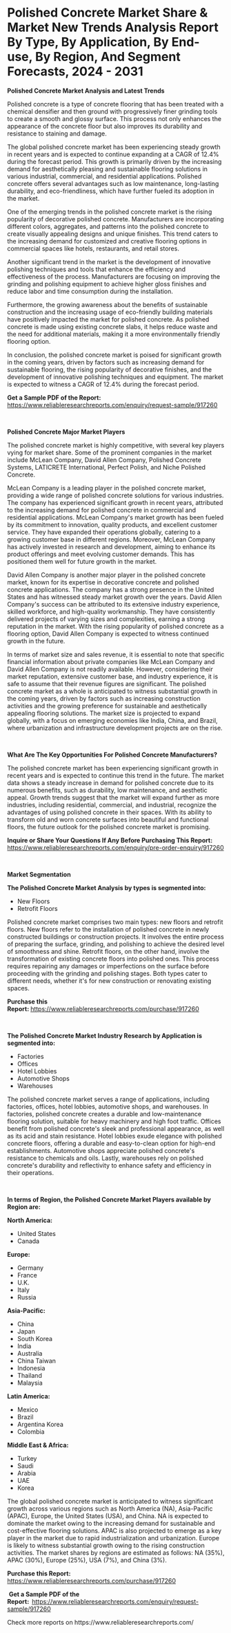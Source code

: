 <p><h1>Polished Concrete Market Share & Market New Trends Analysis Report By Type, By Application, By End-use, By Region, And Segment Forecasts, 2024 - 2031</h1></p><p><strong>Polished Concrete Market Analysis and Latest Trends</strong></p>
<p><p>Polished concrete is a type of concrete flooring that has been treated with a chemical densifier and then ground with progressively finer grinding tools to create a smooth and glossy surface. This process not only enhances the appearance of the concrete floor but also improves its durability and resistance to staining and damage.</p><p>The global polished concrete market has been experiencing steady growth in recent years and is expected to continue expanding at a CAGR of 12.4% during the forecast period. This growth is primarily driven by the increasing demand for aesthetically pleasing and sustainable flooring solutions in various industrial, commercial, and residential applications. Polished concrete offers several advantages such as low maintenance, long-lasting durability, and eco-friendliness, which have further fueled its adoption in the market.</p><p>One of the emerging trends in the polished concrete market is the rising popularity of decorative polished concrete. Manufacturers are incorporating different colors, aggregates, and patterns into the polished concrete to create visually appealing designs and unique finishes. This trend caters to the increasing demand for customized and creative flooring options in commercial spaces like hotels, restaurants, and retail stores.</p><p>Another significant trend in the market is the development of innovative polishing techniques and tools that enhance the efficiency and effectiveness of the process. Manufacturers are focusing on improving the grinding and polishing equipment to achieve higher gloss finishes and reduce labor and time consumption during the installation.</p><p>Furthermore, the growing awareness about the benefits of sustainable construction and the increasing usage of eco-friendly building materials have positively impacted the market for polished concrete. As polished concrete is made using existing concrete slabs, it helps reduce waste and the need for additional materials, making it a more environmentally friendly flooring option.</p><p>In conclusion, the polished concrete market is poised for significant growth in the coming years, driven by factors such as increasing demand for sustainable flooring, the rising popularity of decorative finishes, and the development of innovative polishing techniques and equipment. The market is expected to witness a CAGR of 12.4% during the forecast period.</p></p>
<p><strong>Get a Sample PDF of the Report:&nbsp;</strong> <a href="https://www.reliableresearchreports.com/enquiry/request-sample/917260">https://www.reliableresearchreports.com/enquiry/request-sample/917260</a></p>
<p>&nbsp;</p>
<p><strong>Polished Concrete Major Market Players</strong></p>
<p><p>The polished concrete market is highly competitive, with several key players vying for market share. Some of the prominent companies in the market include McLean Company, David Allen Company, Polished Concrete Systems, LATICRETE International, Perfect Polish, and Niche Polished Concrete.</p><p>McLean Company is a leading player in the polished concrete market, providing a wide range of polished concrete solutions for various industries. The company has experienced significant growth in recent years, attributed to the increasing demand for polished concrete in commercial and residential applications. McLean Company's market growth has been fueled by its commitment to innovation, quality products, and excellent customer service. They have expanded their operations globally, catering to a growing customer base in different regions. Moreover, McLean Company has actively invested in research and development, aiming to enhance its product offerings and meet evolving customer demands. This has positioned them well for future growth in the market.</p><p>David Allen Company is another major player in the polished concrete market, known for its expertise in decorative concrete and polished concrete applications. The company has a strong presence in the United States and has witnessed steady market growth over the years. David Allen Company's success can be attributed to its extensive industry experience, skilled workforce, and high-quality workmanship. They have consistently delivered projects of varying sizes and complexities, earning a strong reputation in the market. With the rising popularity of polished concrete as a flooring option, David Allen Company is expected to witness continued growth in the future.</p><p>In terms of market size and sales revenue, it is essential to note that specific financial information about private companies like McLean Company and David Allen Company is not readily available. However, considering their market reputation, extensive customer base, and industry experience, it is safe to assume that their revenue figures are significant. The polished concrete market as a whole is anticipated to witness substantial growth in the coming years, driven by factors such as increasing construction activities and the growing preference for sustainable and aesthetically appealing flooring solutions. The market size is projected to expand globally, with a focus on emerging economies like India, China, and Brazil, where urbanization and infrastructure development projects are on the rise.</p></p>
<p>&nbsp;</p>
<p><strong>What Are The Key Opportunities For Polished Concrete Manufacturers?</strong></p>
<p><p>The polished concrete market has been experiencing significant growth in recent years and is expected to continue this trend in the future. The market data shows a steady increase in demand for polished concrete due to its numerous benefits, such as durability, low maintenance, and aesthetic appeal. Growth trends suggest that the market will expand further as more industries, including residential, commercial, and industrial, recognize the advantages of using polished concrete in their spaces. With its ability to transform old and worn concrete surfaces into beautiful and functional floors, the future outlook for the polished concrete market is promising.</p></p>
<p><strong>Inquire or Share Your Questions If Any Before Purchasing This Report:</strong> <a href="https://www.reliableresearchreports.com/enquiry/pre-order-enquiry/917260">https://www.reliableresearchreports.com/enquiry/pre-order-enquiry/917260</a></p>
<p>&nbsp;</p>
<p><strong>Market Segmentation</strong></p>
<p><strong>The Polished Concrete Market Analysis by types is segmented into:</strong></p>
<p><ul><li>New Floors</li><li>Retrofit Floors</li></ul></p>
<p><p>Polished concrete market comprises two main types: new floors and retrofit floors. New floors refer to the installation of polished concrete in newly constructed buildings or construction projects. It involves the entire process of preparing the surface, grinding, and polishing to achieve the desired level of smoothness and shine. Retrofit floors, on the other hand, involve the transformation of existing concrete floors into polished ones. This process requires repairing any damages or imperfections on the surface before proceeding with the grinding and polishing stages. Both types cater to different needs, whether it's for new construction or renovating existing spaces.</p></p>
<p><strong>Purchase this Report:&nbsp;</strong><a href="https://www.reliableresearchreports.com/purchase/917260">https://www.reliableresearchreports.com/purchase/917260</a></p>
<p>&nbsp;</p>
<p><strong>The Polished Concrete Market Industry Research by Application is segmented into:</strong></p>
<p><ul><li>Factories</li><li>Offices</li><li>Hotel Lobbies</li><li>Automotive Shops</li><li>Warehouses</li></ul></p>
<p><p>The polished concrete market serves a range of applications, including factories, offices, hotel lobbies, automotive shops, and warehouses. In factories, polished concrete creates a durable and low-maintenance flooring solution, suitable for heavy machinery and high foot traffic. Offices benefit from polished concrete's sleek and professional appearance, as well as its acid and stain resistance. Hotel lobbies exude elegance with polished concrete floors, offering a durable and easy-to-clean option for high-end establishments. Automotive shops appreciate polished concrete's resistance to chemicals and oils. Lastly, warehouses rely on polished concrete's durability and reflectivity to enhance safety and efficiency in their operations.</p></p>
<p>&nbsp;</p>
<p><strong>In terms of Region, the Polished Concrete Market Players available by Region are:</strong></p>
<p>
    <p> <strong> North America: </strong>
        <ul>
            <li>United States</li>
            <li>Canada</li>
        </ul>
        </p> 
    <p> <strong> Europe: </strong>
        <ul>
            <li>Germany</li>
            <li>France</li>
            <li>U.K.</li>
            <li>Italy</li>
            <li>Russia</li>
        </ul>
        </p> 
    <p> <strong> Asia-Pacific: </strong>
        <ul>
            <li>China</li>
            <li>Japan</li>
            <li>South Korea</li>
            <li>India</li>
            <li>Australia</li>
            <li>China Taiwan</li>
            <li>Indonesia</li>
            <li>Thailand</li>
            <li>Malaysia</li>
        </ul>
        </p> 
    <p> <strong> Latin America: </strong>
        <ul>
            <li>Mexico</li>
            <li>Brazil</li>
            <li>Argentina Korea</li>
            <li>Colombia</li>
        </ul>
        </p> 
    <p> <strong> Middle East & Africa: </strong>
        <ul>
            <li>Turkey</li>
            <li>Saudi</li>
            <li>Arabia</li>
            <li>UAE</li>
            <li>Korea</li>
        </ul>
    </p>
    </p>
<p><p>The global polished concrete market is anticipated to witness significant growth across various regions such as North America (NA), Asia-Pacific (APAC), Europe, the United States (USA), and China. NA is expected to dominate the market owing to the increasing demand for sustainable and cost-effective flooring solutions. APAC is also projected to emerge as a key player in the market due to rapid industrialization and urbanization. Europe is likely to witness substantial growth owing to the rising construction activities. The market shares by regions are estimated as follows: NA (35%), APAC (30%), Europe (25%), USA (7%), and China (3%).</p></p>
<p><strong>Purchase this Report: </strong><a href="https://www.reliableresearchreports.com/purchase/917260">https://www.reliableresearchreports.com/purchase/917260</a></p>
<p>&nbsp;<strong>Get a Sample PDF of the Report:&nbsp;&nbsp;</strong><a href="https://www.reliableresearchreports.com/enquiry/request-sample/917260">https://www.reliableresearchreports.com/enquiry/request-sample/917260</a></p>
<p><strong></strong></p>
<p>Check more reports on https://www.reliableresearchreports.com/</p>